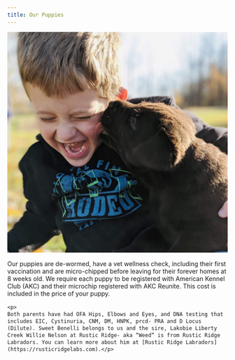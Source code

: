 ```yaml
---
title: Our Puppies
---
```


![Young boy playing with a chocolate lab](images/cute_boy_cute_puppies.JPG)

<div>
    <p>Our puppies are de-wormed, have a vet wellness check, including their first vaccination and are micro-chipped before leaving for their forever homes at 8 weeks old. We require each puppy to be registered with American Kennel Club (AKC) and their microchip registered with AKC Reunite. This cost is included in the price of your puppy.</p>

    <p>
    Both parents have had OFA Hips, Elbows and Eyes, and DNA testing that includes EIC, Cystinuria, CNM, DM, HNPK, prcd- PRA and D Locus (Dilute). Sweet Benelli belongs to us and the sire, Lakobie Liberty Creek Willie Nelson at Rustic Ridge- aka “Weed” is from Rustic Ridge Labradors. You can learn more about him at [Rustic Ridge Labradors](https://rusticridgelabs.com).</p>
</div>

